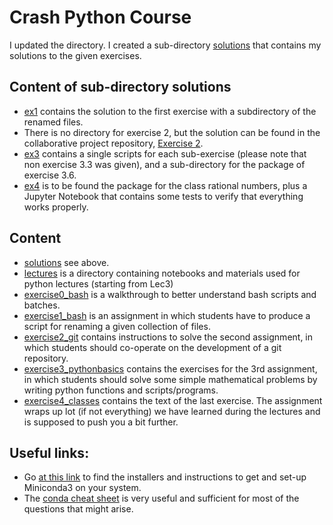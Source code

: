 # Crash Python Course

I updated the directory. I created a sub-directory [solutions](solutions) that contains my solutions to the given exercises.

## Content of sub-directory solutions

- [ex1](ex1) contains the solution to the first exercise with a subdirectory of the renamed files.
- There is no directory for exercise 2, but the solution can be found in the collaborative project repository, [Exercise 2](https://github.com/imargh/collaborative_project).
- [ex3](ex3) contains a single scripts for each sub-exercise (please note that non exercise 3.3 was given), and a sub-directory for the package of exercise 3.6.
- [ex4](ex4) is to be found the package for the class rational numbers, plus a Jupyter Notebook that contains some tests to verify that everything works properly.

## Content
- [solutions](solutions) see above.
- [lectures](lectures) is a directory containing notebooks and materials used for python lectures (starting from Lec3)
- [exercise0_bash](exercise0_bash) is a walkthrough to better understand bash scripts and batches.
- [exercise1_bash](exercise1_bash) is an assignment in which students have to produce a script for renaming a given collection of files.
- [exercise2_git](exercise2_git) contains instructions to solve the second assignment, in which students should co-operate on the development of a git repository.
- [exercise3_pythonbasics](exercise3_pythonbasics) contains the exercises for the 3rd assignment, in which students should solve some simple mathematical problems by writing python functions and scripts/programs.
- [exercise4_classes](exercise4_classes) contains the text of the last exercise. The assignment wraps up lot (if not everything) we have learned during the lectures and is supposed to push you a bit further.



## Useful links:

- Go [at this link](https://docs.conda.io/projects/miniconda/en/latest/) to find the installers and instructions to get and set-up Miniconda3 on your system.
- The [conda cheat sheet](https://docs.conda.io/projects/conda/en/latest/_downloads/843d9e0198f2a193a3484886fa28163c/conda-cheatsheet.pdf) is very useful and sufficient for most of the questions that might arise. 